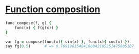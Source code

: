 [1]: http://rosettacode.org/wiki/Function_composition

# [Function composition][1]

```ruby
func compose(f, g) {
    func(x) { f(g(x)) }
}

var fg = compose(func(x){ sin(x) }, func(x){ cos(x) })
say fg(0.5)      # => 0.76919635484100842185251475805107
```

